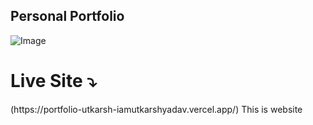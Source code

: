 ## Personal Portfolio

![Image](https://i.imgur.com/4jxexyB.png)
<h1>
Live Site ⤵️
  </h1>(https://portfolio-utkarsh-iamutkarshyadav.vercel.app/)
  This is website 
